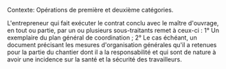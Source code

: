 Contexte: Opérations de première et deuxième catégories.

L'entrepreneur qui fait exécuter le contrat conclu avec le maître d'ouvrage, en tout ou partie, par un ou plusieurs sous-traitants remet à ceux-ci : 1° Un exemplaire du plan général de coordination ; 2° Le cas échéant, un document précisant les mesures d'organisation générales qu'il a retenues pour la partie du chantier dont il a la responsabilité et qui sont de nature à avoir une incidence sur la santé et la sécurité des travailleurs.